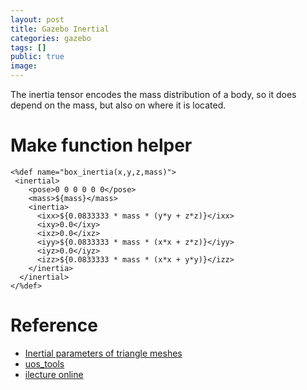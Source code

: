 ```yaml
---
layout: post
title: Gazebo Inertial
categories: gazebo
tags: []
public: true
image:
---
```

The inertia tensor encodes the mass distribution of a body, so it does depend on the mass, but also on where it is located.

# Make function helper

```
<%def name="box_inertia(x,y,z,mass)">
 <inertial>
    <pose>0 0 0 0 0 0</pose>
    <mass>${mass}</mass>
    <inertia>
      <ixx>${0.0833333 * mass * (y*y + z*z)}</ixx>
      <ixy>0.0</ixy>
      <ixz>0.0</ixz>
      <iyy>${0.0833333 * mass * (x*x + z*z)}</iyy>
      <iyz>0.0</iyz>
      <izz>${0.0833333 * mass * (x*x + y*y)}</izz>
    </inertia>
  </inertial>
</%def>
```

# Reference 
- [
Inertial parameters of triangle meshes
](http://gazebosim.org/tutorials?tut=inertia&cat=build_robot)
- [uos_tools](https://github.com/uos/uos_tools/blob/fuerte/uos_common_urdf/common.xacro)
- [ilecture online](http://www.ilectureonline.com)
